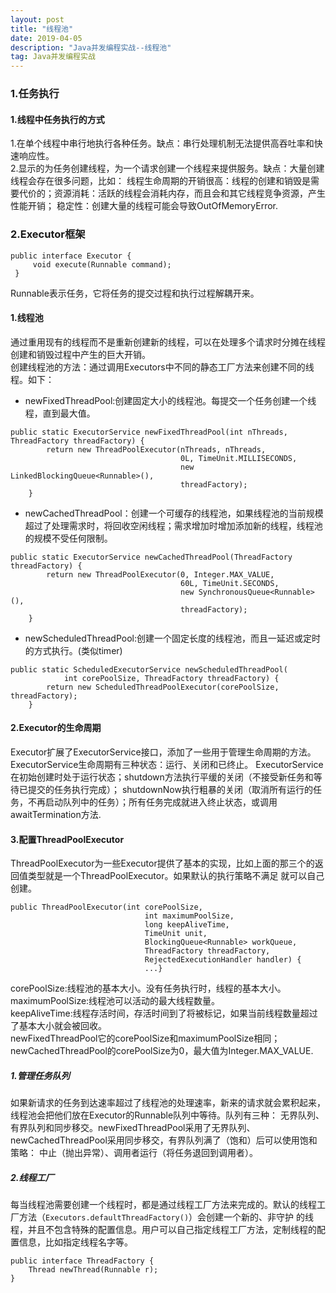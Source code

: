 ```yaml
---
layout: post
title: "线程池"
date: 2019-04-05
description: "Java并发编程实战--线程池"
tag: Java并发编程实战
---
```

### 1.任务执行
#### 1.线程中任务执行的方式
1.在单个线程中串行地执行各种任务。缺点：串行处理机制无法提供高吞吐率和快速响应性。  
2.显示的为任务创建线程，为一个请求创建一个线程来提供服务。缺点：大量创建线程会存在很多问题，比如：
线程生命周期的开销很高：线程的创建和销毁是需要代价的；资源消耗：活跃的线程会消耗内存，而且会和其它线程竞争资源，产生性能开销；
稳定性：创建大量的线程可能会导致OutOfMemoryError.

### 2.Executor框架
```
public interface Executor {
     void execute(Runnable command);
 }
```
Runnable表示任务，它将任务的提交过程和执行过程解耦开来。
#### 1.线程池
通过重用现有的线程而不是重新创建新的线程，可以在处理多个请求时分摊在线程创建和销毁过程中产生的巨大开销。  
创建线程池的方法：通过调用Executors中不同的静态工厂方法来创建不同的线程。如下：
- newFixedThreadPool:创建固定大小的线程池。每提交一个任务创建一个线程，直到最大值。
```
public static ExecutorService newFixedThreadPool(int nThreads, ThreadFactory threadFactory) {
        return new ThreadPoolExecutor(nThreads, nThreads,
                                      0L, TimeUnit.MILLISECONDS,
                                      new LinkedBlockingQueue<Runnable>(),
                                      threadFactory);
    }
```
- newCachedThreadPool：创建一个可缓存的线程池，如果线程池的当前规模超过了处理需求时，将回收空闲线程；需求增加时增加添加新的线程，线程池
的规模不受任何限制。
```
public static ExecutorService newCachedThreadPool(ThreadFactory threadFactory) {
        return new ThreadPoolExecutor(0, Integer.MAX_VALUE,
                                      60L, TimeUnit.SECONDS,
                                      new SynchronousQueue<Runnable>(),
                                      threadFactory);
    }
```
- newScheduledThreadPool:创建一个固定长度的线程池，而且一延迟或定时的方式执行。(类似timer)
```
public static ScheduledExecutorService newScheduledThreadPool(
            int corePoolSize, ThreadFactory threadFactory) {
        return new ScheduledThreadPoolExecutor(corePoolSize, threadFactory);
    }
```

#### 2.Executor的生命周期
Executor扩展了ExecutorService接口，添加了一些用于管理生命周期的方法。ExecutorService生命周期有三种状态：运行、关闭和已终止。
ExecutorService在初始创建时处于运行状态；shutdown方法执行平缓的关闭（不接受新任务和等待已提交的任务执行完成）；
shutdownNow执行粗暴的关闭（取消所有运行的任务，不再启动队列中的任务）；所有任务完成就进入终止状态，或调用awaitTermination方法.
#### 3.配置ThreadPoolExecutor
ThreadPoolExecutor为一些Executor提供了基本的实现，比如上面的那三个的返回值类型就是一个ThreadPoolExecutor。如果默认的执行策略不满足
就可以自己创建。
```
public ThreadPoolExecutor(int corePoolSize,
                              int maximumPoolSize,
                              long keepAliveTime,
                              TimeUnit unit,
                              BlockingQueue<Runnable> workQueue,
                              ThreadFactory threadFactory,
                              RejectedExecutionHandler handler) {
                              ...}
```
corePoolSize:线程池的基本大小。没有任务执行时，线程的基本大小。  
maximumPoolSize:线程池可以活动的最大线程数量。  
keepAliveTime:线程存活时间，存活时间到了将被标记，如果当前线程数量超过了基本大小就会被回收。  
newFixedThreadPool它的corePoolSize和maximumPoolSize相同；newCachedThreadPool的corePoolSize为0，最大值为Integer.MAX_VALUE.  
##### 1.管理任务队列
如果新请求的任务到达速率超过了线程池的处理速率，新来的请求就会累积起来，线程池会把他们放在Executor的Runnable队列中等待。队列有三种：
无界队列、有界队列和同步移交。newFixedThreadPool采用了无界队列、newCachedThreadPool采用同步移交，有界队列满了（饱和）后可以使用饱和策略：
中止（抛出异常）、调用者运行（将任务退回到调用者）。
##### 2.线程工厂  
每当线程池需要创建一个线程时，都是通过线程工厂方法来完成的。默认的线程工厂方法（`Executors.defaultThreadFactory()`）会创建一个新的、非守护
的线程，并且不包含特殊的配置信息。用户可以自己指定线程工厂方法，定制线程的配置信息，比如指定线程名字等。  
```
public interface ThreadFactory {
    Thread newThread(Runnable r);
}
```